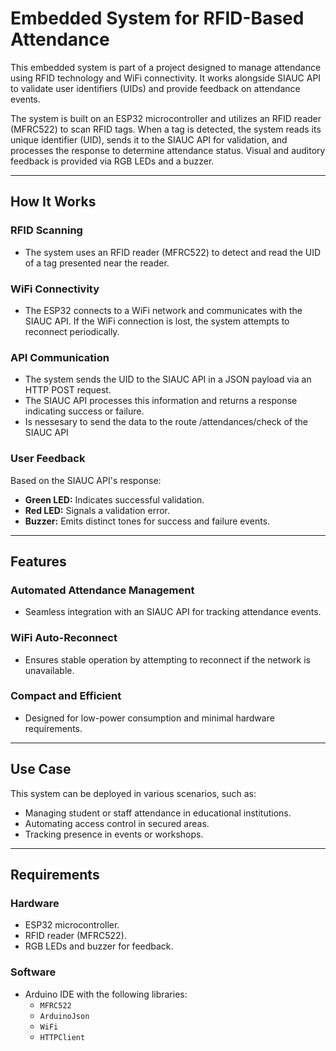 # Embedded System for RFID-Based Attendance

This embedded system is part of a project designed to manage attendance using RFID technology and WiFi connectivity. It works alongside SIAUC API to validate user identifiers (UIDs) and provide feedback on attendance events.

The system is built on an ESP32 microcontroller and utilizes an RFID reader (MFRC522) to scan RFID tags. When a tag is detected, the system reads its unique identifier (UID), sends it to the SIAUC API for validation, and processes the response to determine attendance status. Visual and auditory feedback is provided via RGB LEDs and a buzzer.

---

## How It Works

### RFID Scanning
- The system uses an RFID reader (MFRC522) to detect and read the UID of a tag presented near the reader.

### WiFi Connectivity
- The ESP32 connects to a WiFi network and communicates with the SIAUC API. If the WiFi connection is lost, the system attempts to reconnect periodically.

### API Communication
- The system sends the UID to the SIAUC API in a JSON payload via an HTTP POST request.
- The SIAUC API processes this information and returns a response indicating success or failure.
- Is nessesary to send the data to the route /attendances/check of the SIAUC API

### User Feedback
Based on the SIAUC API's response:
- **Green LED:** Indicates successful validation.
- **Red LED:** Signals a validation error.
- **Buzzer:** Emits distinct tones for success and failure events.

---

## Features

### Automated Attendance Management
- Seamless integration with an SIAUC API for tracking attendance events.

### WiFi Auto-Reconnect
- Ensures stable operation by attempting to reconnect if the network is unavailable.

### Compact and Efficient
- Designed for low-power consumption and minimal hardware requirements.

---

## Use Case
This system can be deployed in various scenarios, such as:
- Managing student or staff attendance in educational institutions.
- Automating access control in secured areas.
- Tracking presence in events or workshops.

---

## Requirements

### Hardware
- ESP32 microcontroller.
- RFID reader (MFRC522).
- RGB LEDs and buzzer for feedback.

### Software
- Arduino IDE with the following libraries:
  - `MFRC522`
  - `ArduinoJson`
  - `WiFi`
  - `HTTPClient`
